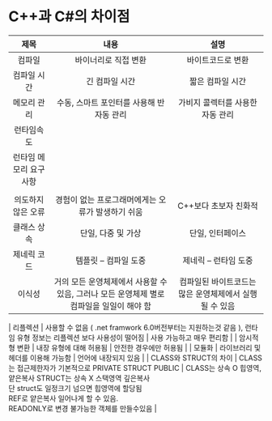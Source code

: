 C++과 C#의 차이점
=================

|제목|내용|설명|
|:---: |:---:|:---:|
| 컴파일 | 바이너리로 직접 변환 | 바이트코드로 변환 |
| 컴파일 시간 | 긴 컴파일 시간 | 짧은 컴파일 시간 |
| 메모리 관리 | 수동, 스마트 포인터를 사용해 반자동 관리 | 가비지 콜렉터를 사용한 자동 관리 |
| 런타임속도 |
| 런타임 메모리 요구사항 |  |  |
|  |  |  |
| 의도하지 않은 오류	| 경험이 없는 프로그래머에게는 오류가 발생하기 쉬움	| C++보다 초보자 친화적 | 
| 클래스 상속	| 단일, 다중 및 가상 | 단일, 인터페이스 | 
| 제네릭 코드	| 템플릿 – 컴파일 도중	| 제네릭 – 런타임 도중 | 
| 이식성 | 거의 모든 운영체제에서 사용할 수 있음, 그러나 모든 운영체제 별로 컴파일을 일일이 해야 함	| 컴파일된 바이트코드는 많은 운영체제에서 실행될 수 있음 | 
		
| 리플렉션	| 사용할 수 없음 ( .net framwork 6.0버전부터는 지원하는것 같음 ), 런타임 유형 정보는 리플렉션 보다 사용성이 떨어짐	| 사용 가능하고 매우 편리함 | 
| 암시적 형 변환	| 내장 유형에 대해 허용됨	| 안전한 경우에만 허용됨 | 
| 모듈화	| 라이브러리 및 헤더를 이용해 가능함	| 언어에 내장되지 있음 | 
| CLASS와 STRUCT의 차이	| CLASS는 접근제한자가 기본적으로 PRIVATE STRUCT PUBLIC | CLASS는 상속 O 힙영역, 얕은복사 STRUCT는 상속 X 스택영역 깊은복사<br> 단 struct도 일정크기 넘으면 힙영역에 할당됨 <br> REF로 얕은복사 일어나게 할 수 있음. <br> READONLY로 변경 불가능한 객체를 만들수있음 |


